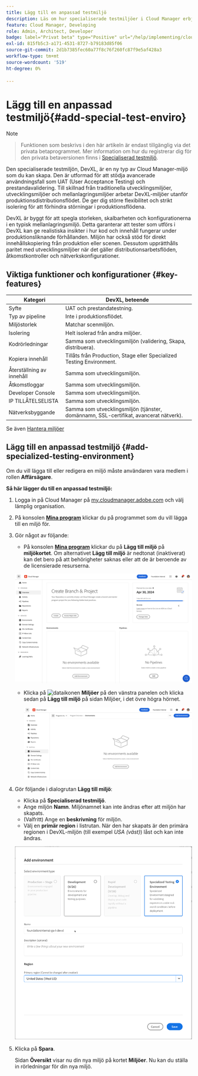 ```yaml
---
title: Lägg till en anpassad testmiljö
description: Läs om hur specialiserade testmiljöer i Cloud Manager erbjuder ett dedikerat utrymme för att validera funktioner under nära produktionsförhållanden, idealiskt för stresstestning och avancerade kontroller före driftsättning.
feature: Cloud Manager, Developing
role: Admin, Architect, Developer
badge: label="Privat beta" type="Positive" url="/help/implementing/cloud-manager/release-notes/current.md#gitlab-bitbucket"
exl-id: 815fb5c3-a171-4531-8727-b79183d85f06
source-git-commit: 2d1b7385fec60a77f8c76f260fc87f9e5af428a3
workflow-type: tm+mt
source-wordcount: '519'
ht-degree: 0%

---
```


# Lägg till en anpassad testmiljö{#add-special-test-enviro}

>[!NOTE]
>
>>Funktionen som beskrivs i den här artikeln är endast tillgänglig via det privata betaprogrammet. Mer information om hur du registrerar dig för den privata betaversionen finns i [Specialiserad testmiljö](/help/implementing/cloud-manager/release-notes/current.md#specialized-test-environment).

Den specialiserade testmiljön, DevXL, är en ny typ av Cloud Manager-miljö som du kan skapa. Den är utformad för att stödja avancerade användningsfall som UAT (User Acceptance Testing) och prestandavalidering. Till skillnad från traditionella utvecklingsmiljöer, utvecklingsmiljöer och mellanlagringsmiljöer arbetar DevXL-miljöer utanför produktionsdistributionsflödet. De ger dig större flexibilitet och strikt isolering för att förhindra störningar i produktionsflödena.

DevXL är byggt för att spegla storleken, skalbarheten och konfigurationerna i en typisk mellanlagringsmiljö. Detta garanterar att tester som utförs i DevXL kan ge realistiska insikter i hur kod och innehåll fungerar under produktionsliknande förhållanden. Miljön har också stöd för direkt innehållskopiering från produktion eller scenen. Dessutom upprätthålls paritet med utvecklingsmiljöer när det gäller distributionsarbetsflöden, åtkomstkontroller och nätverkskonfigurationer.

## Viktiga funktioner och konfigurationer {#key-features}

| Kategori | DevXL, beteende |
| --- | --- |
| Syfte | UAT och prestandatestning. |
| Typ av pipeline | Inte i produktionsflödet. |
| Miljöstorlek | Matchar scenmiljön. |
| Isolering | Helt isolerad från andra miljöer. |
| Kodrörledningar | Samma som utvecklingsmiljön (validering, Skapa, distribuera). |
| Kopiera innehåll | Tillåts från Production, Stage eller Specialized Testing Environment. |
| Återställning av innehåll | Samma som utvecklingsmiljön. |
| Åtkomstloggar | Samma som utvecklingsmiljön. |
| Developer Console | Samma som utvecklingsmiljön. |
| IP TILLÅTELSELISTA | Samma som utvecklingsmiljön. |
| Nätverksbyggande | Samma som utvecklingsmiljön (tjänster, domännamn, SSL-certifikat, avancerat nätverk). |

Se även [Hantera miljöer](/help/implementing/cloud-manager/manage-environments.md)

## Lägg till en anpassad testmiljö {#add-specialized-testing-environment}

Om du vill lägga till eller redigera en miljö måste användaren vara medlem i rollen **Affärsägare**.

**Så här lägger du till en anpassad testmiljö:**

1. Logga in på Cloud Manager på [my.cloudmanager.adobe.com](https://my.cloudmanager.adobe.com/) och välj lämplig organisation.

1. På konsolen **[Mina program](/help/implementing/cloud-manager/navigation.md#my-programs)** klickar du på programmet som du vill lägga till en miljö för.

1. Gör något av följande:

   * På konsolen **[Mina program](/help/implementing/cloud-manager/navigation.md#my-programs)** klickar du på **Lägg till miljö** på **miljökortet**.
Om alternativet **Lägg till miljö** är nedtonat (inaktiverat) kan det bero på att behörigheter saknas eller att de är beroende av de licensierade resurserna.

   ![Miljökort](assets/no-environments.png)

   * Klicka på ![dataikonen](https://spectrum.adobe.com/static/icons/workflow_18/Smock_Data_18_N.svg) **Miljöer** på den vänstra panelen och klicka sedan på **Lägg till miljö** på sidan Miljöer, i det övre högra hörnet.

     ![Fliken Miljö](assets/environments-tab.png)

1. Gör följande i dialogrutan **Lägg till miljö**:

   * Klicka på **Specialiserad testmiljö**.
   * Ange miljön **Namn**. Miljönamnet kan inte ändras efter att miljön har skapats.
   * (Valfritt) Ange en **beskrivning** för miljön.
   * Välj en **primär region** i listrutan. När den har skapats är den primära regionen i DevXL-miljön (till exempel *USA (väst)*) låst och kan inte ändras.

   ![Dialogrutan Lägg till miljö med alternativknappen Specialiserad testmiljö markerad](assets/specialized-test-environment.png)

1. Klicka på **Spara**.

   Sidan **Översikt** visar nu din nya miljö på kortet **Miljöer**. Nu kan du ställa in rörledningar för din nya miljö.
